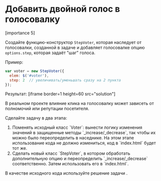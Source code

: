 # Добавить двойной голос в голосовалку

[importance 5]

Создайте функцию-конструктор `StepVoter`, которая наследует от голосовалки, созданной в задаче [](/task/voter-proto) и добавляет голосовалке опцию `options.step`, которая задаёт "шаг" голоса.

Пример:

```js
var voter = new StepVoter({
  elem: $('#voter'),
  step: 2  // увеличивать/уменьшать сразу на 2 пункта
});
```

Результат:
[iframe border=1 height=60 src="solution"]

В реальном проекте влияние клика на голосовалку может зависеть от полномочий или репутации посетителя.

Сделайте задачу в два этапа:
<ol>
<li>Поменять исходный класс `Voter`: вынести логику изменения значений в защищенные методы `_increase/_decrease`, так чтобы их можно было переопределить в наседнике. 
На этом этапе использование кода не должно измениться, код в `index.html` будет тот же.</li>
<li>Сделать новый класс `StepVoter`, в котором обработать дополнительную опцию и переопределить `_increase/_decrease` соответственно. Затем использовать его в `index.html`.</li>
</ol>

В качестве исходного кода используйте решение задачи [](/task/voter-proto).